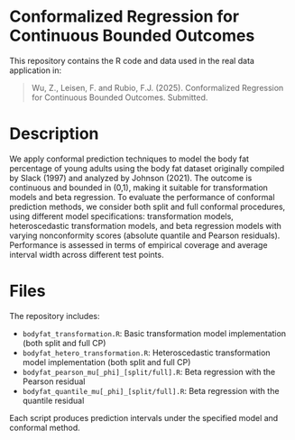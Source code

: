 # Conformalized Regression for Continuous Bounded Outcomes

This repository contains the R code and data used in the real data application in:

> Wu, Z., Leisen, F. and Rubio, F.J. (2025). Conformalized Regression for Continuous Bounded Outcomes. Submitted.

# Description
We apply conformal prediction techniques to model the body fat percentage of young adults using the body fat dataset originally compiled by Slack (1997) and analyzed by Johnson (2021). The outcome is continuous and bounded in (0,1), making it suitable for transformation models and beta regression.
To evaluate the performance of conformal prediction methods, we consider both split and full conformal procedures, using different model specifications: transformation models, heteroscedastic transformation models, and beta regression models with varying nonconformity scores (absolute quantile and Pearson residuals). Performance is assessed in terms of empirical coverage and average interval width across different test points.

# Files
The repository includes:

- `bodyfat_transformation.R`: Basic transformation model implementation (both split and full CP)
- `bodyfat_hetero_transformation.R`: Heteroscedastic transformation model implementation (both split and full CP)
- `bodyfat_pearson_mu[_phi]_[split/full].R`: Beta regression with the Pearson residual
- `bodyfat_quantile_mu[_phi]_[split/full].R`: Beta regression with the quantile residual

Each script produces prediction intervals under the specified model and conformal method.
